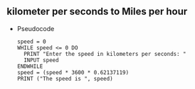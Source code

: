 ## kilometer per seconds to Miles per hour


- Pseudocode

      speed = 0 
      WHILE speed <= 0 DO
        PRINT "Enter the speed in kilometers per seconds: " 
        INPUT speed
      ENDWHILE
      speed = (speed * 3600 * 0.62137119)
      PRINT ("The speed is ", speed) 

